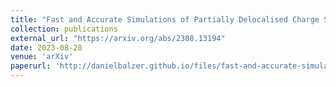 ```yaml
---
title: "Fast and Accurate Simulations of Partially Delocalised Charge Separation in Organic Semiconductors"
collection: publications
external_url: "https://arxiv.org/abs/2308.13194"
date: 2023-08-28
venue: 'arXiv'
paperurl: 'http://danielbalzer.github.io/files/fast-and-accurate-simulations-of-partially-delocalised-charge-separation-in-organic-semiconductors.pdf'
---
```

